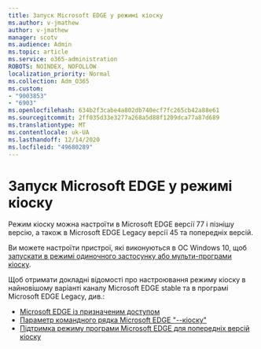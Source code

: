 ```yaml
---
title: Запуск Microsoft EDGE у режимі кіоску
ms.author: v-jmathew
author: v-jmathew
manager: scotv
ms.audience: Admin
ms.topic: article
ms.service: o365-administration
ROBOTS: NOINDEX, NOFOLLOW
localization_priority: Normal
ms.collection: Adm_O365
ms.custom:
- "9003853"
- "6903"
ms.openlocfilehash: 634b2f3cabe4a802db740ecf7fc265cb42a88e61
ms.sourcegitcommit: 2ff035d33e3277a268a5d88f1209dca77a87d689
ms.translationtype: MT
ms.contentlocale: uk-UA
ms.lasthandoff: 12/14/2020
ms.locfileid: "49680289"
---
```

# <a name="run-microsoft-edge-in-kiosk-mode"></a>Запуск Microsoft EDGE у режимі кіоску

Режим кіоску можна настроїти в Microsoft EDGE версії 77 і пізнішу версію, а також в Microsoft EDGE Legacy версії 45 та попередніх версій.

Ви можете настроїти пристрої, які виконуються в ОС Windows 10, щоб [запускати в режимі одиночного застосунку або мульти-програми кіоску](https://go.microsoft.com/fwlink/?linkid=2133659).

Щоб отримати докладні відомості про настроювання режиму кіоску в найновішому варіанті каналу Microsoft EDGE stable та в програмі Microsoft EDGE Legacy, див.:

- [Microsoft EDGE із призначеним доступом](https://go.microsoft.com/fwlink/?linkid=2133494)
- [Параметр командного рядка Microsoft EDGE "--кіоску"](https://go.microsoft.com/fwlink/?linkid=2133724)
- [Підтримка режиму програми Microsoft EDGE для попередніх версій кіоску](https://go.microsoft.com/fwlink/?linkid=2133725)
